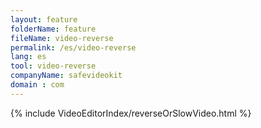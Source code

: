```yaml
---
layout: feature
folderName: feature
fileName: video-reverse
permalink: /es/video-reverse
lang: es
tool: video-reverse
companyName: safevideokit
domain : com
---
```


{% include VideoEditorIndex/reverseOrSlowVideo.html %}

   